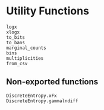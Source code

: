 # Utility Functions

```@docs
logx
xlogx
to_bits
to_bans
marginal_counts
bins
multiplicities
from_csv
```
## Non-exported functions

```@docs
DiscreteEntropy.xFx
DiscreteEntropy.gammalndiff
```

